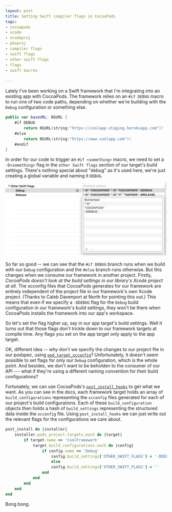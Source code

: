 ```yaml
---
layout: post
title: Setting Swift compiler flags in CocoaPods
tags:
- cocoapods
- xcode
- xcodeproj
- pbxproj
- compiler flags
- swift flags
- other swift flags
- flags
- swift macros

---
```


Lately I've been working on a Swift framework that I'm integrating into an existing app with CocoaPods. The framework relies on an `#if DEBUG` macro to run one of two code paths, depending on whether we're building with the `Debug` configuration or something else.

~~~swift
public var baseURL: NSURL {
    #if DEBUG
        return NSURL(string:"https://coolapp-staging.herokuapp.com")!
    #else
        return NSURL(string:"https://www.coolapp.com")!
    #endif
}
~~~

In order for our code to trigger an `#if <something>` macro, we need to set a `-D<something>` flag in the `other Swift flags` section of our target's build settings. There's nothing special about "debug" as it's used here, we're just creating a global variable and naming it `DEBUG`.

![Target build settings](/assets/target-build-settings.jpg)

So far so good -- we can see that the `#if DEBUG` branch runs when we build with our `Debug` configuration and the `#else` branch runs otherwise. But this changes when we consume our framework in another project. Firstly, *CocoaPods doesn't look at the build settings in our library's Xcode project at all.* The xcconfig files that CocoaPods generates for our framework are entirely independent of the project file in our framework's own Xcode project. (Thanks to Caleb Davenport at North for pointing this out.) This means that even if we specify a `-DDEBUG` flag for the `Debug` build configuration in our framework's build settings, they won't be there when CocoaPods installs the framework into our app's workspace.

So let's set the flag higher up, say in our app target's build settings. Well it turns out that those flags don't trickle down to our framework targets at compile time. Any flags you set on the app target only apply to the app target.

OK, different idea -- why don't we specify the changes to our project file in our podspec, using [`pod_target_xcconfig`](https://guides.cocoapods.org/syntax/podspec.html#tab_pod_target_xcconfig)? Unfortunately, it doesn't seem possible to set flags for only our `Debug` configuration, which is the whole point. And besides, we don't want to be beholden to the consumer of our API --- what if they're using a different naming convention for their build configurations?

Fortunately, we can use CocoaPods's [`post_install_hooks`](https://guides.cocoapods.org/syntax/podfile.html#tab_post_install) to get what we want. As you can see in the docs, each framework target holds an array of `build_configurations` representing the `xcconfig` files generated for each of our project's build configurations. Each of these `build_configuration` objects then holds a hash of `build_settings` representing the structured data inside the `xcconfig` file. Using `post_install_hooks` we can just write out the relevant flags for the configurations we care about.

~~~ruby
post_install do |installer|
    installer.pods_project.targets.each do |target|
        if target.name == 'CoolFramework'
            target.build_configurations.each do |config|
                if config.name == 'Debug'
                    config.build_settings['OTHER_SWIFT_FLAGS'] = '-DDEBUG'
                    else
                    config.build_settings['OTHER_SWIFT_FLAGS'] = ''
                end
            end
        end
    end
end
~~~

Bong bong.

